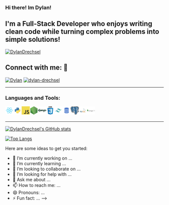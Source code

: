 ### Hi there! Im Dylan!

## I'm a Full-Stack Developer who enjoys writing clean code while turning complex problems into simple solutions!

<p align="left"> <a href="https://twitter.com/DylanDrechsel" target="blank"><img src="https://img.shields.io/twitter/follow/DylanDrechsel?logo=twitter&style=for-the-badge" alt="DylanDrechsel" /></a> </p>

<h2 align="left">Connect with me: 🌱</h2>
<p align="left">
<a href="https://twitter.com/DylanDrechsel" target="blank"><img align="center" src="https://cdn.jsdelivr.net/npm/simple-icons@3.0.1/icons/twitter.svg" alt="Dylan" height="30" width="40" /></a>
<a href="https://linkedin.com/in/dylan-drechsel" target="blank"><img align="center" src="https://cdn.jsdelivr.net/npm/simple-icons@3.0.1/icons/linkedin.svg" alt="dylan-drechsel" height="30" width="40" /></a>
</p>

---

### Languages and Tools:

<img align="left" alt="React" width="26px" src="https://raw.githubusercontent.com/github/explore/80688e429a7d4ef2fca1e82350fe8e3517d3494d/topics/react/react.png" />
<img align="left" alt="Python" width="26px" src="https://raw.githubusercontent.com/github/explore/80688e429a7d4ef2fca1e82350fe8e3517d3494d/topics/python/python.png" />
<img align="left" alt="Javascript" width="26px" src="https://raw.githubusercontent.com/github/explore/80688e429a7d4ef2fca1e82350fe8e3517d3494d/topics/javascript/javascript.png" />
<img align="left" alt="Node.js" width="26px" src="https://raw.githubusercontent.com/github/explore/80688e429a7d4ef2fca1e82350fe8e3517d3494d/topics/nodejs/nodejs.png" />
<img align="left" alt="Django" width="26px" src="https://raw.githubusercontent.com/github/explore/80688e429a7d4ef2fca1e82350fe8e3517d3494d/topics/django/django.png" />
<img align="left" alt="CSS3" width="26px" src="https://raw.githubusercontent.com/github/explore/80688e429a7d4ef2fca1e82350fe8e3517d3494d/topics/css/css.png" />
<img align="left" alt="HTML5" width="26px" src="https://raw.githubusercontent.com/github/explore/80688e429a7d4ef2fca1e82350fe8e3517d3494d/topics/tailwind/tailwind.png" />
<img align="left" alt="SQL" width="26px" src="https://raw.githubusercontent.com/github/explore/80688e429a7d4ef2fca1e82350fe8e3517d3494d/topics/sql/sql.png" />
<img align="left" alt="PostgreSQL" width="26px" src="https://raw.githubusercontent.com/github/explore/80688e429a7d4ef2fca1e82350fe8e3517d3494d/topics/postgresql/postgresql.png" />
<img align="left" alt="MySQL" width="26px" src="https://raw.githubusercontent.com/github/explore/80688e429a7d4ef2fca1e82350fe8e3517d3494d/topics/mysql/mysql.png" />
<img align="left" alt="MongoDB" width="26px" src="https://raw.githubusercontent.com/github/explore/80688e429a7d4ef2fca1e82350fe8e3517d3494d/topics/mongodb/mongodb.png" />

<br />
<br />

---

[![DylanDrechsel's GitHub stats](https://github-readme-stats.vercel.app/api?username=DylanDrechsel&theme=midnight-purple)](https://github.com/DylanDrechsel/github-readme-stats)

[![Top Langs](https://github-readme-stats.vercel.app/api/top-langs/?username=DylanDrechsel&layout=compact)](https://github.com/yourUserName/github-readme-stats)










Here are some ideas to get you started:

- 🔭 I’m currently working on ...
- 🌱 I’m currently learning ...
- 👯 I’m looking to collaborate on ...
- 🤔 I’m looking for help with ...
- 💬 Ask me about ...
- 📫 How to reach me: ...
- 😄 Pronouns: ...
- ⚡ Fun fact: ...
-->
